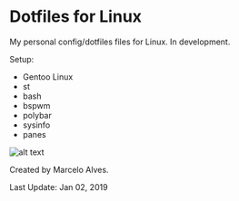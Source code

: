 # Dotfiles for Linux

My personal config/dotfiles files for Linux. In development.

Setup:
- Gentoo Linux
- st
- bash
- bspwm
- polybar
- sysinfo
- panes

![alt text](https://i.postimg.cc/Nsx6bMVh/02-01-2019-10-48-32.png)

Created by Marcelo Alves.

Last Update: Jan 02, 2019
